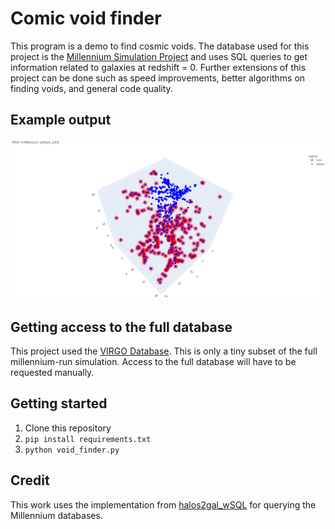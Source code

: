 # Comic void finder

This program is a demo to find cosmic voids. The database used for this project is the [Millennium Simulation Project](https://wwwmpa.mpa-garching.mpg.de/galform/virgo/millennium/) and uses SQL queries to get information related to galaxies at redshift = 0. Further extensions of this project can be done such as speed improvements, better algorithms on finding voids, and general code quality.

## Example output

![example](./images/void_simulation.PNG)

## Getting access to the full database

This project used the [VIRGO Database](http://gavo.mpa-garching.mpg.de/Millennium/). This is only a tiny subset of the full millennium-run simulation. Access to the full database will have to be requested manually.

## Getting started

1. Clone this repository
2. `pip install requirements.txt`
3. `python void_finder.py`

## Credit

This work uses the implementation from [halos2gal_wSQL](https://github.com/viogp/halos2gal_wSQL) for querying the Millennium databases.
